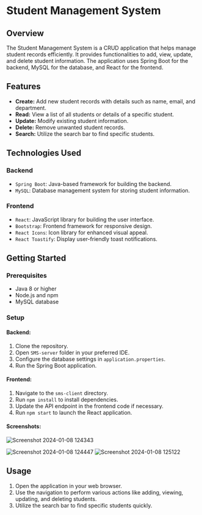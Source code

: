 # Student Management System

## Overview
The Student Management System is a CRUD application that helps manage student records efficiently. It provides functionalities to add, view, update, and delete student information. The application uses Spring Boot for the backend, MySQL for the database, and React for the frontend.

## Features
- **Create:** Add new student records with details such as name, email, and department.
- **Read:** View a list of all students or details of a specific student.
- **Update:** Modify existing student information.
- **Delete:** Remove unwanted student records.
- **Search:** Utilize the search bar to find specific students.

## Technologies Used
### Backend
- `Spring Boot`: Java-based framework for building the backend.
- `MySQL`: Database management system for storing student information.
### Frontend
- `React`: JavaScript library for building the user interface.
- `Bootstrap`: Frontend framework for responsive design.
- `React Icons`: Icon library for enhanced visual appeal.
- `React Toastify`: Display user-friendly toast notifications.

## Getting Started
### Prerequisites
- Java 8 or higher
- Node.js and npm
- MySQL database
### Setup
#### Backend:
1. Clone the repository.
2. Open `SMS-server` folder in your preferred IDE.
3. Configure the database settings in `application.properties`.
4. Run the Spring Boot application.
#### Frontend:
1. Navigate to the `sms-client` directory.
2. Run `npm install` to install dependencies.
3. Update the API endpoint in the frontend code if necessary.
4. Run `npm start` to launch the React application.

#### Screenshots:
![Screenshot 2024-01-08 124343](https://github.com/amarsarkar007/Student-Management-Application/assets/84258170/981febd6-1669-4993-9117-bc1f059b6821)

![Screenshot 2024-01-08 124447](https://github.com/amarsarkar007/Student-Management-Application/assets/84258170/d726bb70-5dc8-480a-817e-016e91dd29bf)
![Screenshot 2024-01-08 125122](https://github.com/amarsarkar007/Student-Management-Application/assets/84258170/683363b0-3ad0-4365-9a1c-a224c0e5b5e2)


## Usage
1. Open the application in your web browser.
2. Use the navigation to perform various actions like adding, viewing, updating, and deleting students.
3. Utilize the search bar to find specific students quickly.
